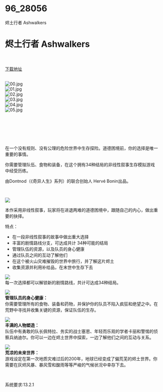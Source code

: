 # 96_28056
烬土行者 Ashwalkers
# 烬土行者 Ashwalkers
 <br/></br>
[下载地址](https://www.switch520.cc/article/28056 "下载地址")
<br/></br>

<p><img title="00.jpg" src="https://www.switch520.cc/muke_img/2022_03_11_cfaeb60673522.jpg" alt="00.jpg"><br>
<img title="01.jpg" src="https://www.switch520.cc/muke_img/2022_03_11_5b2ea5ad603be.jpg" alt="01.jpg"><br>
<img title="02.jpg" src="https://www.switch520.cc/muke_img/2022_03_11_20a4d56287f3a.jpg" alt="02.jpg"><br>
<img title="03.jpg" src="https://www.switch520.cc/muke_img/2022_03_11_75a1be56b4b51.jpg" alt="03.jpg"><br>
<img title="04.jpg" src="https://www.switch520.cc/muke_img/2022_03_11_22729fc1193ce.jpg" alt="04.jpg"><br>
<img title="05.jpg" src="https://www.switch520.cc/muke_img/2022_03_11_f4442bbaa5f8f.jpg" alt="05.jpg"></p>
<p>&nbsp;</p>
<p>&nbsp;</p>
<p>&nbsp;</p>
<p>在一个没有规则、没有公理的危险世界中生存探险。道德困境前，你的选择是唯一重要的事情。</p>
<p>你需要管理队伍、食物和装备，在这个拥有34种结局的非线性叙事生存模拟游戏中经受历练。</p>
<p>由Dontnod（《奇异人生》系列）的联合创始人 Hervé Bonin出品。</p>
<p>&nbsp;</p>
<p><img src="https://cdn.akamai.steamstatic.com/steam/apps/1273690/extras/intro.gif?t=1639665951"></p>
<p>本作采用非线性叙事，玩家将在进退两难的道德困境中，跟随自己的内心，做出重要的抉择。</p>
<p>特点：</p>
<ul class="bb_ul">
<li>在一段非线性叙事的故事中做出重大选择</li>
<li>丰富的剧情路线分支，可达成共计 34种可能的结局</li>
<li>管理队伍的资源，以及队员的身心健康</li>
<li>通过队员之间的互动了解他们</li>
<li>在这个被火山灾难摧毁的世界中旅行，并了解这片烬土</li>
<li>收集资源并利用补给品，在末世中生存下去</li>
</ul>
<p><img src="https://cdn.akamai.steamstatic.com/steam/apps/1273690/extras/different_endings_34_whiteFont_-_Copie.png?t=1639665951"><br>
每一次选择都可以解锁新的剧情路线，共计可达成34种结局。</p>
<p><img src="https://cdn.akamai.steamstatic.com/steam/apps/1273690/extras/bonfire_2.gif?t=1639665951"><br>
<strong>管理队员的身心健康：</strong><br>
你需要管理所有的食物、装备和药物，并保护你的队员不陷入疯狂和绝望之中。在荒野中寻找并收集关键的资源，保证队伍的生存。</p>
<p><img src="https://cdn.akamai.steamstatic.com/steam/apps/1273690/extras/persos.gif?t=1639665951"><br>
<strong>丰满的人物塑造：</strong><br>
队伍中有勇敢的队长佩特拉、务实的战士塞恩、年轻而乐观的学者卡丽和警惕的侦察兵纳迪尔。你可以一边在烬土世界中探索，一边了解他们之间的互动与关系。</p>
<p><img src="https://cdn.akamai.steamstatic.com/steam/apps/1273690/extras/diff_weather_8mb.gif?t=1639665951"><br>
<strong>荒凉的未来世界：</strong><br>
游戏设定在第一次地质灾难过后的200年，地球已经变成了偏荒芜的烬土世界。你需要在灰烬风暴、暴风雪和酸雨等等严峻的气候状况中幸存下去。</p>
<p>&nbsp;</p>
<p>系统要求:13.2.1</p>



